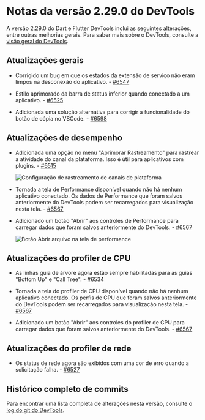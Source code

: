 # Notas da versão 2.29.0 do DevTools

A versão 2.29.0 do Dart e Flutter DevTools inclui as seguintes
alterações, entre outras melhorias gerais. Para saber mais sobre o
DevTools, consulte a [visão geral do DevTools](https://docs.flutter.dev/tools/devtools).

## Atualizações gerais

* Corrigido um bug em que os estados da extensão de serviço não
  eram limpos na desconexão do aplicativo. - [#6547](https://github.com/flutter/devtools/pull/6547)

* Estilo aprimorado da barra de status inferior quando conectado a um
  aplicativo. - [#6525](https://github.com/flutter/devtools/pull/6525)

* Adicionada uma solução alternativa para corrigir a funcionalidade do
  botão de cópia no VSCode. - [#6598](https://github.com/flutter/devtools/pull/6598)

## Atualizações de desempenho

* Adicionada uma opção no menu "Aprimorar Rastreamento" para rastrear a
  atividade do canal da plataforma. Isso é útil para aplicativos com
  plugins. - [#6515](https://github.com/flutter/devtools/pull/6515)

  ![Configuração de rastreamento de canais de plataforma](/tools/devtools/release-notes/images-2.29.0/track_platform_channels.png "Configuração de rastreamento de canais de plataforma")

* Tornada a tela de Performance disponível quando não há nenhum
  aplicativo conectado. Os dados de Performance que foram salvos
  anteriormente do DevTools podem ser recarregados para visualização
  nesta tela. - [#6567](https://github.com/flutter/devtools/pull/6567)

* Adicionado um botão "Abrir" aos controles de Performance para carregar
  dados que foram salvos anteriormente do DevTools. - [#6567](https://github.com/flutter/devtools/pull/6567)

  ![Botão Abrir arquivo na tela de performance](/tools/devtools/release-notes/images-2.29.0/open_file_performance_screen.png "Botão Abrir arquivo na tela de performance")

## Atualizações do profiler de CPU

* As linhas guia de árvore agora estão sempre habilitadas para as guias
  "Bottom Up" e "Call Tree". - [#6534](https://github.com/flutter/devtools/pull/6534)

* Tornada a tela do profiler de CPU disponível quando não há nenhum
  aplicativo conectado. Os perfis de CPU que foram salvos
  anteriormente do DevTools podem ser recarregados para visualização
  nesta tela. - [#6567](https://github.com/flutter/devtools/pull/6567)

* Adicionado um botão "Abrir" aos controles do profiler de CPU para
  carregar dados que foram salvos anteriormente do DevTools. - [#6567](https://github.com/flutter/devtools/pull/6567)

## Atualizações do profiler de rede

* Os status de rede agora são exibidos com uma cor de erro quando a
  solicitação falha. - [#6527](https://github.com/flutter/devtools/pull/6527)

## Histórico completo de commits

Para encontrar uma lista completa de alterações nesta versão, consulte o
[log do git do DevTools](https://github.com/flutter/devtools/tree/v2.29.0).
